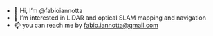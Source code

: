 - 👋 Hi, I’m @fabioiannotta
- 👀 I’m interested in LiDAR and optical SLAM mapping and navigation
- 📫 you can reach me by fabio.iannotta@gmail.com

<!---
fabioiannotta/fabioiannotta is a ✨ special ✨ repository because its `README.md` (this file) appears on your GitHub profile.
You can click the Preview link to take a look at your changes.
--->
